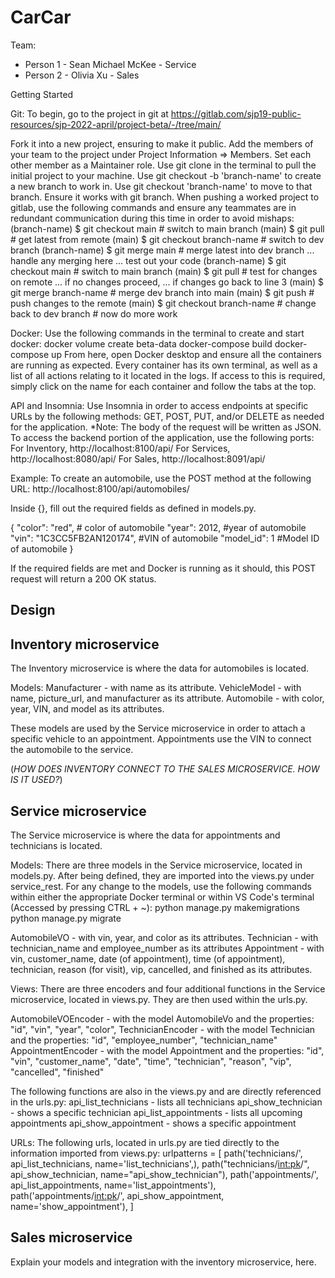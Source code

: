 # CarCar

Team:

* Person 1 - Sean Michael McKee - Service
* Person 2 - Olivia Xu - Sales

Getting Started

Git:
To begin, go to the project in git at https://gitlab.com/sjp19-public-resources/sjp-2022-april/project-beta/-/tree/main/

Fork it into a new project, ensuring to make it public.
Add the members of your team to the project under Project Information => Members. Set each other member as a Maintainer role.
Use git clone in the terminal to pull the initial project to your machine.
Use git checkout -b 'branch-name' to create a new branch to work in.
Use git checkout 'branch-name' to move to that branch. Ensure it works with git branch.
When pushing a worked project to gitlab, use the following commands and ensure any teammates are in redundant communication during this time in order to avoid mishaps:
(branch-name) $ git checkout main  # switch to main branch
(main) $ git pull                  # get latest from remote
(main) $ git checkout branch-name  # switch to dev branch
(branch-name) $ git merge main     # merge latest into dev branch
... handle any merging here
... test out your code
(branch-name) $ git checkout main  # switch to main branch
(main) $ git pull                  # test for changes on remote
... if no changes proceed,
... if changes go back to line 3
(main) $ git merge branch-name     # merge dev branch into main
(main) $ git push                  # push changes to the remote
(main) $ git checkout branch-name  # change back to dev branch
                                   # now do more work

Docker:
Use the following commands in the terminal to create and start docker:
        docker volume create beta-data
        docker-compose build
        docker-compose up
From here, open Docker desktop and ensure all the containers are running as expected.
Every container has its own terminal, as well as a list of all actions relating to it located in the logs. If access to this is required, simply click on the name for each container and follow the tabs at the top.

API and Insomnia:
Use Insomnia in order to access endpoints at specific URLs by the following methods:
GET, POST, PUT, and/or DELETE as needed for the application.
*Note: The body of the request will be written as JSON.
To access the backend portion of the application, use the following ports:
        For Inventory, http://localhost:8100/api/
        For Services, http://localhost:8080/api/
        For Sales, http://localhost:8091/api/

Example:
To create an automobile, use the POST method at the following URL:
    http://localhost:8100/api/automobiles/

Inside {}, fill out the required fields as defined in models.py.

{
  "color": "red",               # color of automobile
  "year": 2012,                 #year of automobile
  "vin": "1C3CC5FB2AN120174",   #VIN of automobile
  "model_id": 1                 #Model ID of automobile
}

If the required fields are met and Docker is running as it should, this POST request will return a 200 OK status.







## Design



## Inventory microservice
The Inventory microservice is where the data for automobiles is located.

Models:
Manufacturer - with name as its attribute.
VehicleModel - with name, picture_url, and manufacturer as its attribute.
Automobile - with color, year, VIN, and model as its attributes.

These models are used by the Service microservice in order to attach a specific vehicle to an appointment. Appointments use the VIN to connect the automobile to the service.

(*HOW DOES INVENTORY CONNECT TO THE SALES MICROSERVICE. HOW IS IT USED?*)



## Service microservice
The Service microservice is where the data for appointments and technicians is located.

Models:
There are three models in the Service microservice, located in models.py. After being defined, they are imported into the views.py under service_rest. For any change to the models, use the following commands within either the appropriate Docker terminal or within VS Code's terminal (Accessed by pressing CTRL + ~):
        python manage.py makemigrations
        python manage.py migrate

AutomobileVO - with vin, year, and color as its attributes.
Technician - with technician_name and employee_number as its attributes
Appointment - with vin, customer_name, date (of appointment), time (of appointment), technician, reason (for visit), vip, cancelled, and finished as its attributes.

Views:
There are three encoders and four additional functions in the Service microservice, located in views.py. They are then used within the urls.py.

AutomobileVOEncoder - with the model AutomobileVo and the properties:
        "id",
        "vin",
        "year",
        "color",
TechnicianEncoder - with the model Technician and the properties:
        "id",
        "employee_number",
        "technician_name"
AppointmentEncoder - with the model Appointment and the properties:
        "id",
        "vin",
        "customer_name",
        "date",
        "time",
        "technician",
        "reason",
        "vip",
        "cancelled",
        "finished"

The following functions are also in the views.py and are directly referenced in the urls.py:
        api_list_technicians - lists all technicians
        api_show_technician - shows a specific technician
        api_list_appointments - lists all upcoming appointments
        api_show_appointment - shows a specific appointment

URLs:
The following urls, located in urls.py are tied directly to the information imported from views.py:
        urlpatterns = [
            path('technicians/', api_list_technicians, name='list_technicians',),
            path("technicians/<int:pk>/", api_show_technician, name="api_show_technician"),
            path('appointments/', api_list_appointments, name='list_appointments'),
            path('appointments/<int:pk>/', api_show_appointment, name='show_appointment'),
        ]




## Sales microservice

Explain your models and integration with the inventory
microservice, here.
